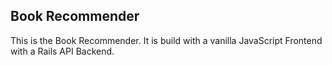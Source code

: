 ## Book Recommender

This is the Book Recommender. It is build with a vanilla JavaScript Frontend with a Rails API Backend.
